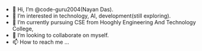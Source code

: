 - 👋 Hi, I’m @code-guru2004(Nayan Das).
- 👀 I’m interested in technology, AI, development(still exploring).
- 🌱 I’m currently pursuing CSE from Hooghly Engineering And Technology College,
- 💞️ I’m looking to collaborate on myself.
- 📫 How to reach me ...

<!---
code-guru2004/code-guru2004 is a ✨ special ✨ repository because its `README.md` (this file) appears on your GitHub profile.
You can click the Preview link to take a look at your changes.
--->
